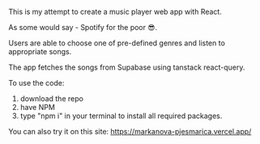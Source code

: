 This is my attempt to create a music player web app with React.

As some would say - Spotify for the poor 😎.

Users are able to choose one of pre-defined genres and listen to appropriate songs.

The app fetches the songs from Supabase using tanstack react-query.

To use the code:
1. download the repo
2. have NPM
3. type "npm i" in your terminal to install all required packages.

You can also try it on this site:
https://markanova-pjesmarica.vercel.app/